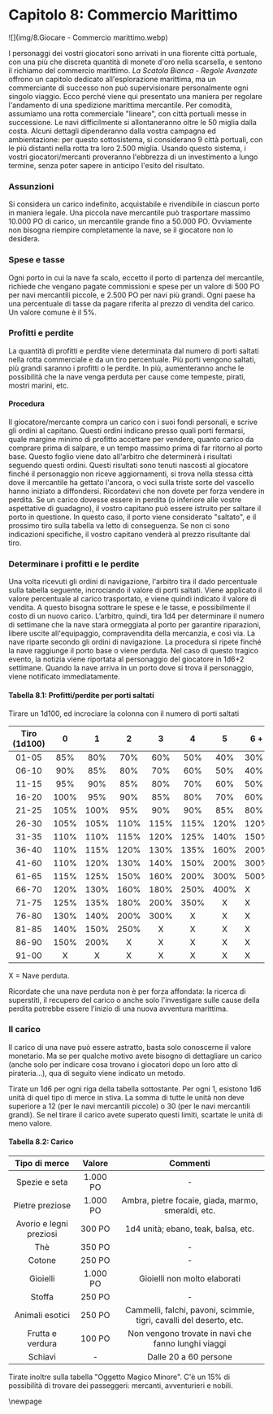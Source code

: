 # Capitolo 8: Commercio Marittimo

![](img/8.Giocare - Commercio marittimo.webp)

I personaggi dei vostri giocatori sono arrivati in una fiorente città portuale, con una più che discreta quantità di monete d'oro nella scarsella, e sentono il richiamo del commercio marittimo. *La Scatola Bianca - Regole Avanzate* offrono un capitolo dedicato all'esplorazione marittima, ma un commerciante di successo non può supervisionare personalmente ogni singolo viaggio. Ecco perché viene qui presentato una maniera per regolare l'andamento di una spedizione marittima mercantile. Per comodità, assumiamo una rotta commerciale "lineare", con città portuali messe in successione. Le navi difficilmente si allontaneranno oltre le 50 miglia dalla costa.
Alcuni dettagli dipenderanno dalla vostra campagna ed ambientazione: per questo sottosistema, si considerano 9 città portuali, con le più distanti nella rotta tra loro 2.500 miglia. Usando questo sistema, i vostri giocatori/mercanti proveranno l'ebbrezza di un investimento a lungo termine, senza poter sapere in anticipo l'esito del risultato. 

### Assunzioni

Si considera un carico indefinito, acquistabile e rivendibile in ciascun porto in maniera legale. Una piccola nave mercantile può trasportare massimo 10.000 PO di carico, un mercantile grande fino a 50.000 PO. Ovviamente non bisogna riempire completamente la nave, se il giocatore non lo desidera.

### Spese e tasse

Ogni porto in cui la nave fa scalo, eccetto il porto di partenza del mercantile, richiede che vengano pagate commissioni e spese per un valore di 500 PO per navi mercantili piccole, e 2.500 PO per navi più grandi. Ogni paese ha una percentuale di tasse da pagare riferita al prezzo di vendita del carico. Un valore comune è il 5%.

### Profitti e perdite

La quantità di profitti e perdite viene determinata dal numero di porti saltati nella rotta commerciale e da un tiro percentuale. Più porti vengono saltati, più grandi saranno i profitti o le perdite. In più, aumenteranno anche le possibilità che la nave venga perduta per cause come tempeste, pirati, mostri marini, etc.

#### Procedura

Il giocatore/mercante compra un carico con i suoi fondi personali, e scrive gli ordini al capitano. Questi ordini indicano presso quali porti fermarsi, quale margine minimo di profitto accettare per vendere, quanto carico da comprare prima di salpare, e un tempo massimo prima di far ritorno al porto base. Questo foglio viene dato all'arbitro che determinerà i risultati seguendo questi ordini. Questi risultati sono tenuti nascosti al giocatore finché il personaggio non riceve aggiornamenti, si trova nella stessa città dove il mercantile ha gettato l'ancora, o voci sulla triste sorte del vascello hanno iniziato a diffondersi.
Ricordatevi che non dovete per forza vendere in perdita. Se un carico dovesse essere in perdita (o inferiore alle vostre aspettative di guadagno), il vostro capitano può essere istruito per saltare il porto in questione. In questo caso, il porto viene considerato "saltato", e il prossimo tiro sulla tabella va letto di conseguenza. Se non ci sono indicazioni specifiche, il vostro capitano venderà al prezzo risultante dal tiro.

### Determinare i profitti e le perdite

Una volta ricevuti gli ordini di navigazione, l'arbitro tira il dado percentuale sulla tabella seguente, incrociando il valore di porti saltati. Viene applicato il valore percentuale al carico trasportato, e viene quindi indicato il valore di vendita. A questo bisogna sottrare le spese e le tasse, e possibilmente il costo di un nuovo carico. L’arbitro, quindi, tira 1d4 per determinare il numero di settimane che la nave starà ormeggiata al porto per garantire riparazioni, libere uscite all'equipaggio, compravendita della mercanzia, e così via. La nave riparte secondo gli ordini di navigazione. La procedura si ripete finché la nave raggiunge il porto base o viene perduta. Nel caso di questo tragico evento, la notizia viene riportata al personaggio del giocatore in 1d6+2 settimane. Quando la nave arriva in un porto dove si trova il personaggio, viene notificato immediatamente.

#### Tabella 8.1: Profitti/perdite per porti saltati

Tirare un 1d100, ed incrociare la colonna con il numero di porti saltati

| Tiro (1d100) |   0  |   1  |   2  |   3  |   4  |   5  | 6 +  |
| :----------: | :--: | :--: | :--: | :--: | :--: | :--: | ---- |
|     01-05    |  85% |  80% |  70% |  60% |  50% |  40% | 30%  |
|     06-10    |  90% |  85% |  80% |  70% |  60% |  50% | 40%  |
|     11-15    |  95% |  90% |  85% |  80% |  70% |  60% | 50%  |
|     16-20    | 100% |  95% |  90% |  85% |  80% |  70% | 60%  |
|     21-25    | 105% | 100% |  95% |  90% |  90% |  85% | 80%  |
|     26-30    | 105% | 105% | 110% | 115% | 115% | 120% | 120% |
|     31-35    | 110% | 110% | 115% | 120% | 125% | 140% | 150% |
|     36-40    | 110% | 115% | 120% | 130% | 135% | 160% | 200% |
|     41-60    | 110% | 120% | 130% | 140% | 150% | 200% | 300% |
|     61-65    | 115% | 125% | 150% | 160% | 200% | 300% | 500% |
|     66-70    | 120% | 130% | 160% | 180% | 250% | 400% | X    |
|     71-75    | 125% | 135% | 180% | 200% | 350% |   X  | X    |
|     76-80    | 130% | 140% | 200% | 300% |   X  |   X  | X    |
|     81-85    | 140% | 150% | 250% |   X  |   X  |   X  | X    |
|     86-90    | 150% | 200% |   X  |   X  |   X  |   X  | X    |
|     91-00    |   X  |   X  |   X  |   X  |   X  |   X  | X    |

X = Nave perduta.

Ricordate che una nave perduta non è per forza affondata: la ricerca di superstiti, il recupero del carico o anche solo l'investigare sulle cause della perdita potrebbe essere l'inizio di una nuova avventura marittima.

### Il carico

Il carico di una nave può essere astratto, basta solo conoscerne il valore monetario. Ma se per qualche motivo avete bisogno di dettagliare un carico (anche solo per indicare cosa trovano i giocatori dopo un loro atto di pirateria...), qua di seguito viene indicato un metodo.

Tirate un 1d6 per ogni riga della tabella sottostante. Per ogni 1, esistono 1d6 unità di quel tipo di merce in stiva. La somma di tutte le unità non deve superiore a 12 (per le navi mercantili piccole) o 30 (per le navi mercantili grandi). Se nel tirare il carico avete superato questi limiti, scartate le unità di meno valore.

#### Tabella 8.2: Carico

|      Tipo di merce      |  Valore   |                               Commenti                              |
| :---------------------: | :-------: | :-----------------------------------------------------------------: |
|      Spezie e seta      |  1.000 PO |                                  -                                  |
|     Pietre preziose     |  1.000 PO |          Ambra, pietre focaie, giada, marmo, smeraldi, etc.         |
| Avorio e legni preziosi |   300 PO  |                 1d4 unità; ebano, teak, balsa, etc.                 |
|           Thè           |   350 PO  |                                  -                                  |
|          Cotone         |   250 PO  |                                  -                                  |
|         Gioielli        |  1.000 PO |                     Gioielli non molto elaborati                    |
|          Stoffa         |   250 PO  |                                  -                                  |
|     Animali esotici     |   250 PO  | Cammelli, falchi, pavoni, scimmie, tigri, cavalli del deserto, etc. |
|     Frutta e verdura    |   100 PO  |         Non vengono trovate in navi che fanno lunghi viaggi         |
|         Schiavi         |    -      |                        Dalle 20 a 60 persone                        |

Tirate inoltre sulla tabella "Oggetto Magico Minore".
C'è un 15% di possibilità di trovare dei passeggeri: mercanti, avventurieri e nobili.

\newpage
